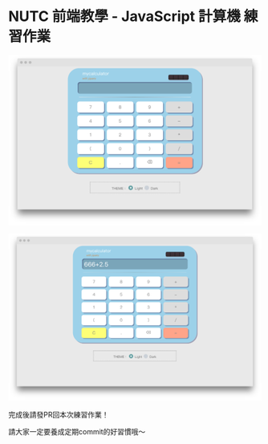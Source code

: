 # NUTC 前端教學 - JavaScript 計算機 練習作業

![](./assets/screenshot-calculator-1.png)

![](./assets/screenshot-calculator-2.png)

完成後請發PR回本次練習作業！

請大家一定要養成定期commit的好習慣哦～